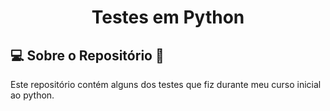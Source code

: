 <h1 align="center">
  Testes em Python
</h1>



## 💻 Sobre o Repositório 🤔

Este repositório contém alguns dos testes que fiz durante meu curso inicial ao python.
